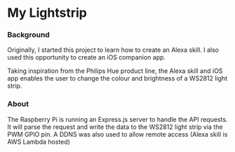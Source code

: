 # My Lightstrip

### Background

Originally, I started this project to learn how to create an Alexa skill. I also used this opportunity to create an iOS companion app.

Taking inspiration from the Philips Hue product line, the Alexa skill and iOS app enables the user to change the colour and brightness of a WS2812 light strip.



### About

The Raspberry Pi is running an Express.js server to handle the API requests. It will parse the request and write the data to the WS2812 light strip via the PWM GPIO pin.
A DDNS was also used to allow remote access (Alexa skill is AWS Lambda hosted)
  
